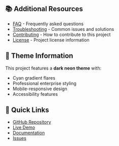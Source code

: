 
## 📚 Additional Resources

- [FAQ](faq.md) - Frequently asked questions
- [Troubleshooting](troubleshooting.md) - Common issues and solutions
- [Contributing](../CONTRIBUTING.md) - How to contribute to this project
- [License](../LICENSE) - Project license information

## 🎨 Theme Information

This project features a **dark neon theme** with:
- Cyan gradient flares
- Professional enterprise styling
- Mobile-responsive design
- Accessibility features

## 🚀 Quick Links

- [GitHub Repository](https://github.com/TiaAstor/tiation-python-sdk)
- [Live Demo](https://tiaastor.github.io/tiation-python-sdk)
- [Documentation](https://github.com/TiaAstor/tiation-python-sdk/wiki)
- [Issues](https://github.com/TiaAstor/tiation-python-sdk/issues)

